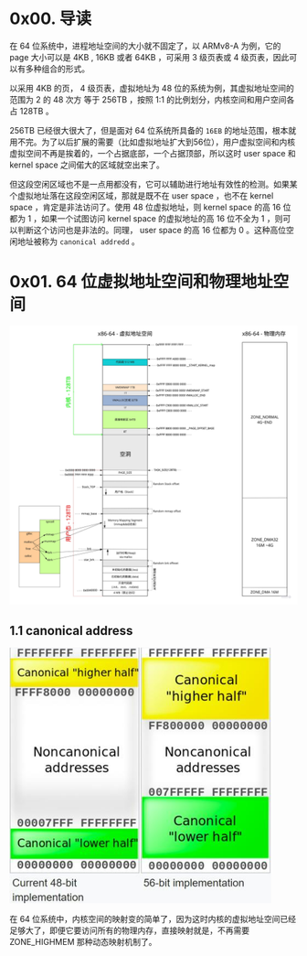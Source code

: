 # 0x00. 导读

在 64 位系统中，进程地址空间的大小就不固定了，以 ARMv8-A 为例，它的 page 大小可以是 4KB , 16KB 或者 64KB ，可采用 3 级页表或 4 级页表，因此可以有多种组合的形式。

以采用 4KB 的页， 4 级页表，虚拟地址为 48 位的系统为例，其虚拟地址空间的范围为 2 的 48 次方 等于 256TB ，按照 1:1 的比例划分，内核空间和用户空间各占 128TB 。

256TB 已经很大很大了，但是面对 64 位系统所具备的 `16EB` 的地址范围，根本就用不完。为了以后扩展的需要（比如虚拟地址扩大到56位），用户虚拟空间和内核虚拟空间不再是挨着的，一个占据底部，一个占据顶部，所以这时 user space 和 kernel space 之间偌大的区域就空出来了。

但这段空闲区域也不是一点用都没有，它可以辅助进行地址有效性的检测。如果某个虚拟地址落在这段空闲区域，那就是既不在 user space ，也不在 kernel space ，肯定是非法访问了。使用 48 位虚拟地址，则 kernel space 的高 16 位都为 1 ，如果一个试图访问 kernel space 的虚拟地址的高 16 位不全为 1 ，则可以判断这个访问也是非法的。同理， user space 的高 16 位都为 0 。这种高位空闲地址被称为 `canonical addredd` 。



# 0x01. 64 位虚拟地址空间和物理地址空间

![1](../../pic/linux/memory/Linux-Memory-X86-64.jpg)

## 1.1 canonical address

![1](../../pic/cannonical_address.png)

在 64 位系统中，内核空间的映射变的简单了，因为这时内核的虚拟地址空间已经足够大了，即便它要访问所有的物理内存，直接映射就是，不再需要 ZONE_HIGHMEM 那种动态映射机制了。